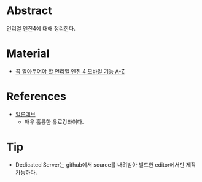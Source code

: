 # Abstract

언리얼 엔진4에 대해 정리한다.

# Material

* [꼭 알아두어야 할 언리얼 엔진 4 모바일 기능 A-Z](https://www.youtube.com/watch?v=h_ybx2Bg8a4&feature=youtu.be)

# References

* [얼론데브](https://alonedev.com/)
  * 매우 훌륭한 유료강좌이다.

# Tip

* Dedicated Server는 github에서 source를 내려받아 빌드한 editor에서만 제작가능하다.

